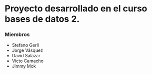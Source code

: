  
# Proyecto desarrollado en el curso bases de datos 2. 
### Miembros
* Stefano Gerli
* Jorge Vásquez 
* David Salazar 
* Victo Camacho
* Jimmy Mok
